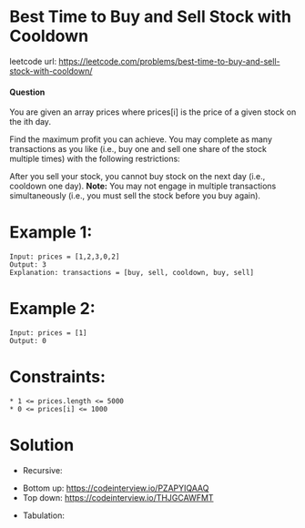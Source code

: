 # Best Time to Buy and Sell Stock with Cooldown
 
leetcode url: https://leetcode.com/problems/best-time-to-buy-and-sell-stock-with-cooldown/
 
#### Question
You are given an array prices where prices[i] is the price of a given stock on the ith day.

Find the maximum profit you can achieve. You may complete as many transactions as you like (i.e., buy one and sell one share of the stock multiple times) with the following restrictions:

After you sell your stock, you cannot buy stock on the next day (i.e., cooldown one day).
**Note:** You may not engage in multiple transactions simultaneously (i.e., you must sell the stock before you buy again).

# Example 1:

```
Input: prices = [1,2,3,0,2]
Output: 3
Explanation: transactions = [buy, sell, cooldown, buy, sell]
 ```
 
 # Example 2:

```
Input: prices = [1]
Output: 0
```

# Constraints:

```
* 1 <= prices.length <= 5000
* 0 <= prices[i] <= 1000
 ```
 
# Solution
* Recursive: 
 - Bottom up: https://codeinterview.io/PZAPYIQAAQ
 - Top down: https://codeinterview.io/THJGCAWFMT

* Tabulation: 